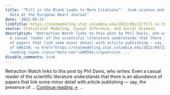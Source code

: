 ```yaml
---
title: '“Fill in the Blank Leads to More Citations”:  Junk science and unavailable
  data at the European Heart Journal'
date: '2022-09-22'
linkTitle: https://statmodeling.stat.columbia.edu/2022/09/22/fill-in-the-blank-leads-to-more-citations-junk-science-and-unavailable-data-at-the-european-heart-journal/
source: Statistical Modeling, Causal Inference, and Social Science
description: 'Retraction Watch links to this post by Phil Davis, who writes: Even
  a casual reader of the scientific literature understands that there is an abundance
  of papers that link some minor detail with article publishing — say, the presence
  of &#8230; <a href="https://statmodeling.stat.columbia.edu/2022/09/22/fill-in-the-blank-leads-to-more-citations-junk-science-and-unavailable-data-at-the-european-heart-journal/">Continue
  reading <span class="meta-nav">&#8594;</span></a> ...'
disable_comments: true
---
```

Retraction Watch links to this post by Phil Davis, who writes: Even a casual reader of the scientific literature understands that there is an abundance of papers that link some minor detail with article publishing — say, the presence of &#8230; <a href="https://statmodeling.stat.columbia.edu/2022/09/22/fill-in-the-blank-leads-to-more-citations-junk-science-and-unavailable-data-at-the-european-heart-journal/">Continue reading <span class="meta-nav">&#8594;</span></a> ...